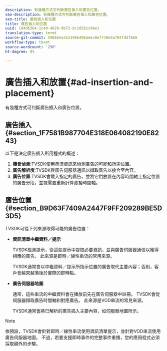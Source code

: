 ```yaml
---
description: 有幾種方式可判斷廣告插入和廣告位置。
seo-description: 有幾種方式可判斷廣告插入和廣告位置。
seo-title: 廣告插入和位置
title: 廣告插入和位置
uuid: 1d4d6364-1c49-402b-9b72-8c185b1c94e1
translation-type: tm+mt
source-git-commit: 5908e5a3521966496aeec0ef730e4a704fddfb68
workflow-type: tm+mt
source-wordcount: '290'
ht-degree: 0%

---
```



# 廣告插入和放置{#ad-insertion-and-placement}

有幾種方式可判斷廣告插入和廣告位置。

## 廣告插入{#section_1F7581B987704E318E064082190E8243}

以下是決定廣告插入所用程式的概述：

1. **機會偵測**:TVSDK使用串流資訊來偵測廣告的可能和所需位置。
1. **廣告解析度**:TVSDK與廣告伺服器通訊以擷取廣告以接合至內容。
1. **廣告位置**:TVSDK會載入指定的廣告，並將它們放置在內容時間軸上指定位置的廣告分段，並視需要重新計算虛擬時間軸。

## 廣告位置{#section_B9D63F7409A2447F9FF209289BE5D3D5}

TVSDK可從下列來源取得可能的廣告位置：

* **資訊清單中繼資料／提示**

   TVSDK檢測提示，從這些提示中提取必要資訊，並與廣告伺服器通信以獲得相應的廣告。 此來源是即時／線性串流的常用來源。

   TVSDK通常會以中繼資料／提示所指示位置的廣告取代主要內容；否則，客戶會越來越落後於實際的即時點。

* **廣告伺服器地圖**

   通常，這些串流的中繼資料會在播放前先在廣告伺服器中註冊。 TVSDK會從伺服器擷取廣告時間軸和對應廣告。 此來源是VOD串流的常見來源。

   TVSDK通常會將已解析的廣告插入主要內容，如伺服器地圖所示。

>[!NOTE]
>
>依預設，TVSDK會針對即時／線性串流使用資訊清單提示，並針對VOD串流使用廣告伺服器地圖。 不過，若要支援即時事件的完整事件重播，您的應用程式必須採取額外的步驟。

